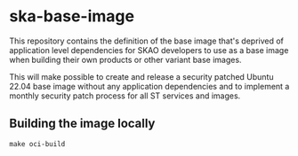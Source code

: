 # ska-base-image

This repository contains the definition of the base image that's deprived of application level dependencies for SKAO developers to use as a base image when building their own products or other variant base images.

This will make possible to create and release a security patched Ubuntu 22.04 base image without any application dependencies and to implement a monthly security patch process for all ST services and images.

## Building the image locally

```
make oci-build
```
